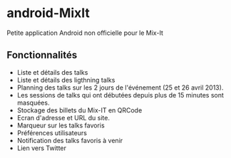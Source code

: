android-MixIt
=============

Petite application Android non officielle pour le Mix-It

## Fonctionnalités
- Liste et détails des talks
- Liste et détails des ligthning talks
- Planning des talks sur les 2 jours de l'événement (25 et 26 avril 2013).
- Les sessions de talks qui ont débutées depuis plus de 15 minutes sont masquées.
- Stockage des billets du Mix-IT en QRCode
- Ecran d'adresse et URL du site.
- Marqueur sur les talks favoris
- Préférences utilisateurs
- Notification des talks favoris à venir
- Lien vers Twitter